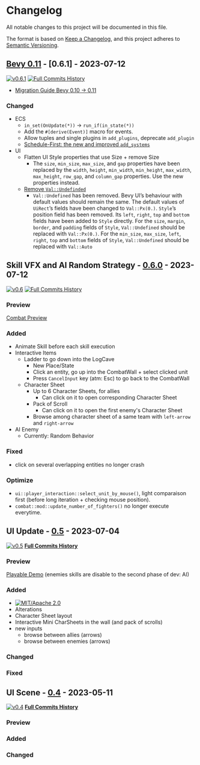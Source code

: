 # Changelog

All notable changes to this project will be documented in this file.

The format is based on [Keep a Changelog](https://keepachangelog.com/en/1.0.0/),
and this project adheres to [Semantic Versioning](https://semver.org/spec/v2.0.0.html).

## [Bevy 0.11](https://bevyengine.org/learn/migration-guides/0.10-0.11/) - [0.6.1] - 2023-07-12

[![v0.6.1](https://img.shields.io/badge/v0.6.1-gray?style=flat&logo=github&logoColor=181717&link=https://github.com/Fabinistere/bevy_turn-based_combat/releases/tag/v0.6.1)](https://github.com/Fabinistere/bevy_turn-based_combat/releases/tag/v0.6.1)
[![**Full Commits History**](https://img.shields.io/badge/GitHubLog-gray?style=flat&logo=github&logoColor=181717&link=https://github.com/Fabinistere/bevy_turn-based_combat/commits/v0.6.1)](https://github.com/Fabinistere/bevy_turn-based_combat/commits/v0.6.1)

- [Migration Guide Bevy 0.10 -> 0.11](https://bevyengine.org/learn/migration-guides/0.10-0.11/)

### Changed

- ECS
  - `in_set(OnUpdate(*))` -> `run_if(in_state(*))`
  - Add the `#[derive(Event)]` macro for events.
  - Allow tuples and single plugins in `add_plugins`, deprecate `add_plugin`
  - [Schedule-First: the new and improved `add_systems`](https://bevyengine.org/learn/migration-guides/0.10-0.11/#schedule-first-the-new-and-improved-add-systems)
- UI
  - Flatten UI Style properties that use Size + remove Size
    - The `size`, `min_size`, `max_size`, and `gap` properties have been replaced by the `width`, `height`, `min_width`, `min_height`, `max_width`, `max_height`, `row_gap`, and `column_gap` properties. Use the new properties instead.
  - [Remove `Val::Undefinded`](https://bevyengine.org/learn/migration-guides/0.10-0.11/#remove-val-undefined)
    - `Val::Undefined` has been removed. Bevy UI’s behaviour with default values should remain the same.
    The default values of `UiRect`’s fields have been changed to `Val::Px(0.)`.
    `Style`’s position field has been removed. Its `left`, `right`, `top` and `bottom` fields have been added to `Style` directly.
    For the `size`, `margin`, `border`, and `padding` fields of `Style`, `Val::Undefined` should be replaced with `Val::Px(0.)`.
    For the `min_size`, `max_size`, `left`, `right`, `top` and `bottom` fields of `Style`, `Val::Undefined` should be replaced with `Val::Auto`

## Skill VFX and AI Random Strategy - [0.6.0](https://github.com/Fabinistere/bevy_turn-based_combat/releases/tag/v0.6) - 2023-07-12

[![v0.6](https://img.shields.io/badge/v0.6-gray?style=flat&logo=github&logoColor=181717&link=https://github.com/Fabinistere/bevy_turn-based_combat/releases/tag/v0.6)](https://github.com/Fabinistere/bevy_turn-based_combat/releases/tag/v0.6)
[![**Full Commits History**](https://img.shields.io/badge/GitHubLog-gray?style=flat&logo=github&logoColor=181717&link=https://github.com/Fabinistere/bevy_turn-based_combat/commits/v0.6)](https://github.com/Fabinistere/bevy_turn-based_combat/commits/v0.6)

### Preview

[Combat Preview](https://github.com/Fabinistere/bevy_turn-based_combat/assets/73140258/536b91f1-6e4a-4e60-8c1d-21e19445676a)

### Added

- Animate Skill before each skill execution
- Interactive Items
  - Ladder to go down into the LogCave
    - New Place/State
    - Click an entity, go up into the CombatWall + select clicked unit
    - Press `CancelInput` key (atm: Esc) to go back to the CombatWall
  - Character Sheet
    - Up to 6 Character Sheets, for allies
      - Can click on it to open corresponding Character Sheet
    - Pack of Scroll
      - Can click on it to open the first enemy's Character Sheet
    - Browse among character sheet of a same team with `left-arrow` and `right-arrow`
- AI Enemy
  - Currently: Random Behavior

### Fixed

- click on several overlapping entities no longer crash

### Optimize

- `ui::player_interaction::select_unit_by_mouse()`, light comparaison first (before long iteration + checking mouse position).
- `combat::mod::update_number_of_fighters()` no longer execute everytime.

## UI Update - [0.5](https://github.com/Fabinistere/bevy_turn-based_combat/releases/tag/v0.5) - 2023-07-04

[![v0.5](https://img.shields.io/badge/v0.5-gray?style=flat&logo=github&logoColor=181717&link=https://github.com/Fabinistere/bevy_turn-based_combat/releases/tag/v0.5)](https://github.com/Fabinistere/bevy_turn-based_combat/releases/tag/v0.5)
[**Full Commits History**](https://github.com/Fabinistere/bevy_turn-based_combat/commits/v0.5)

<!-- TODO: Changelog -->
<!-- TODO: proper Release Description -->

### Preview

<!-- with a gif -->

[Playable Demo](https://fabinistere.github.io/bevy_turn-based_combat/) (enemies skills are disable to the second phase of dev: AI)

### Added

- [![MIT/Apache 2.0](https://img.shields.io/badge/license-MIT%2FApache-blue.svg)](https://github.com/fabinistere/bevy_turn-based_combat#license)
- Alterations
- Character Sheet layout
- Interactive Mini CharSheets in the wall (and pack of scrolls)
- new inputs
  - browse between allies (arrows)
  - browse between enemies (arrows)

### Changed

### Fixed

## UI Scene - [0.4](https://github.com/Fabinistere/bevy_turn-based_combat/releases/tag/v0.4) - 2023-05-11

[![v0.4](https://img.shields.io/badge/v0.4-gray?style=flat&logo=github&logoColor=181717&link=https://github.com/Fabinistere/bevy_turn-based_combat/releases/tag/v0.4)](https://github.com/Fabinistere/bevy_turn-based_combat/releases/tag/v0.4)
[**Full Commits History**](https://github.com/Fabinistere/bevy_turn-based_combat/commits/v0.4)

### Preview

<!-- with a gif -->

### Added

### Changed

